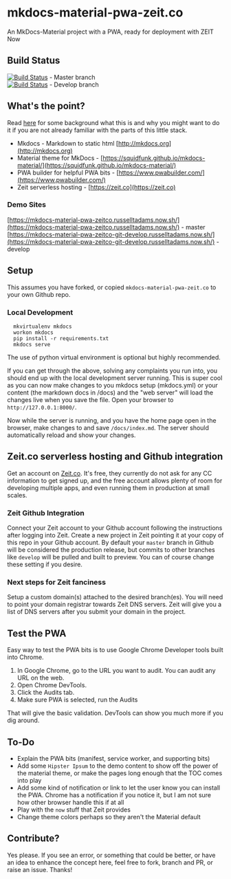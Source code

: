 # mkdocs-material-pwa-zeit.co
An MkDocs-Material project with a PWA, ready for deployment with ZEIT Now  

## Build Status

[![Build Status](https://travis-ci.org/russelltadams/mkdocs-material-pwa-zeit.co.svg?branch=master)](https://travis-ci.org/russelltadams/mkdocs-material-pwa-zeit.co) - Master branch  
[![Build Status](https://travis-ci.org/russelltadams/mkdocs-material-pwa-zeit.co.svg?branch=develop)](https://travis-ci.org/russelltadams/mkdocs-material-pwa-zeit.co) - Develop branch  

## What's the point?

Read [here](https://github.com/russelltadams/mkdocs-material-pwa-zeit.co/blob/master/docs/index.md) for some background what this is and why you might want to do it if you are not already familiar with the parts of this little stack.

* Mkdocs - Markdown to static html [http://mkdocs.org](http://mkdocs.org)
* Material theme for MkDocs - [https://squidfunk.github.io/mkdocs-material/](https://squidfunk.github.io/mkdocs-material/)
* PWA builder for helpful PWA bits - [https://www.pwabuilder.com/](https://www.pwabuilder.com/)  
* Zeit serverless hosting - [https://zeit.co](https://zeit.co)  

### Demo Sites

[https://mkdocs-material-pwa-zeitco.russelltadams.now.sh/](https://mkdocs-material-pwa-zeitco.russelltadams.now.sh/) - master  
[https://mkdocs-material-pwa-zeitco-git-develop.russelltadams.now.sh/](https://mkdocs-material-pwa-zeitco-git-develop.russelltadams.now.sh/) - develop

## Setup

This assumes you have forked, or copied `mkdocs-material-pwa-zeit.co` to your own Github repo.   

### Local Development

```shell
  mkvirtualenv mkdocs
  workon mkdocs
  pip install -r requirements.txt
  mkdocs serve
```
The use of python virtual environment is optional but highly recommended.

If you can get through the above, solving any complaints you run into, you should end up with the local development server running. This is super cool as you can now make changes to you mkdocs setup (mkdocs.yml) or your content (the markdown docs in /docs) and the "web server" will load the changes live when you save the file. Open your browser to `http://127.0.0.1:8000/`.

Now while the server is running, and you have the home page open in the browser, make changes to and save `/docs/index.md`. The server should automatically reload and show your changes.

## Zeit.co serverless hosting and Github integration

Get an account on [Zeit.co](https://zeit.co).  It's free, they currently do not ask for any CC information to get signed up, and the free account allows plenty of room for developing multiple apps, and even running them in production at small scales.

### Zeit Github Integration

Connect your Zeit account to your Github account following the instructions after logging into Zeit. Create a new project in Zeit pointing it at your copy of this repo in your Github account. By default your `master` branch in Github will be considered the production release, but commits to other branches like `develop` will be pulled and built to preview. You can of course change these setting if you desire.

### Next steps for Zeit fanciness

Setup a custom domain(s) attached to the desired branch(es). You will need to point your domain registrar towards Zeit DNS servers. Zeit will give you a list of DNS servers after you submit your domain in the project.

## Test the PWA

Easy way to test the PWA bits is to use Google Chrome Developer tools built into Chrome.

1. In Google Chrome, go to the URL you want to audit. You can audit any URL on the web.
1. Open Chrome DevTools.
1. Click the Audits tab.
1. Make sure PWA is selected, run the Audits  

That will give the basic validation. DevTools can show you much more if you dig around.   

## To-Do

* Explain the PWA bits (manifest, service worker, and supporting bits)
* Add some `Hipster Ipsum` to the demo content to show off the power of the material theme, or make the pages long enough that the TOC comes into play  
* Add some kind of notification or link to let the user know you can install the PWA. Chrome has a notification if you notice it, but I am not sure how other browser handle this if at all  
* Play with the `now` stuff that Zeit provides  
* Change theme colors perhaps so they aren't the Material default

## Contribute?

Yes please. If you see an error, or something that could be better, or have an idea to enhance the concept here, feel free to fork, branch and PR, or raise an issue. Thanks!
